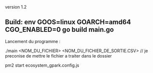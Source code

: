 version 1.2

Build:
env GOOS=linux GOARCH=amd64 CGO_ENABLED=0 go build main.go
-----------------------------------------------------------
Lancement du programme :

./main <NOM_DU_FICHIER> <NOM_DU_FICHIER_DE_SORTIE.CSV> // je preconise de mettre le fichier a traiter dans le dossier <ASSETS>


pm2 start ecosystem_gpark.config.js